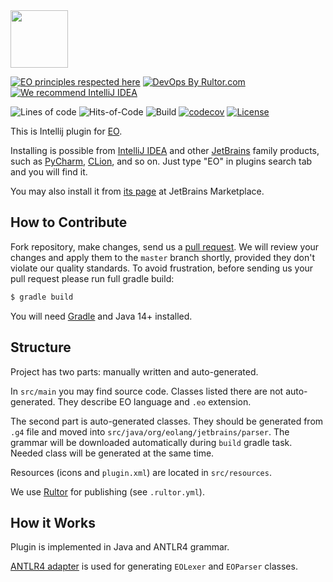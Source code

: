 <img src="https://www.yegor256.com/images/books/elegant-objects/cactus.svg" height="92px" />

[![EO principles respected here](https://www.elegantobjects.org/badge.svg)](https://www.elegantobjects.org)
[![DevOps By Rultor.com](http://www.rultor.com/b/objectionary/eo)](http://www.rultor.com/p/objectionary/eo)
[![We recommend IntelliJ IDEA](https://www.elegantobjects.org/intellij-idea.svg)](https://www.jetbrains.com/idea/)

![Lines of code](https://img.shields.io/tokei/lines/github/objectionary/eo-intellij-plugin)
![Hits-of-Code](https://hitsofcode.com/github/objectionary/eo-intellij-plugin)
![Build](https://img.shields.io/github/workflow/status/objectionary/eo-intellij-plugin/Java%20CI)
[![codecov](https://codecov.io/gh/objectionary/eo-intellij-plugin/branch/master/graph/badge.svg)](https://codecov.io/gh/objectionary/eo-intellij-plugin)
[![License](https://img.shields.io/badge/license-MIT-green.svg)](https://github.com/objectionary/eo/blob/master/LICENSE.txt)

This is Intellij plugin for [EO](https://github.com/objectionary/eo).

Installing is possible from [IntelliJ IDEA](https://www.jetbrains.com/idea/)
and other [JetBrains](https://www.jetbrains.com/) family products, such
as [PyCharm](https://www.jetbrains.com/ru-ru/pycharm/), [CLion](https://www.jetbrains.com/ru-ru/clion/), and so on. Just type "EO" in plugins search tab and you will find it.

You may also install it from [its page](https://plugins.jetbrains.com/plugin/19460-eo)
at JetBrains Marketplace.

## How to Contribute

Fork repository, make changes, send us a [pull request](https://www.yegor256.com/2014/04/15/github-guidelines.html).
We will review your changes and apply them to the `master` branch shortly,
provided they don't violate our quality standards. To avoid frustration,
before sending us your pull request please run full gradle build:

```bash
$ gradle build
```

You will need [Gradle](https://gradle.org/guides/) and Java 14+ installed.

## Structure

Project has two parts: manually written and auto-generated.

In `src/main` you may find source code. Classes listed there are not auto-generated. They describe EO language and `.eo` extension.

The second part is auto-generated classes. They should be generated from `.g4` file and moved into
`src/java/org/eolang/jetbrains/parser`. The grammar will be downloaded automatically
during `build` gradle task. Needed class will be generated at the same time.

Resources (icons and `plugin.xml`) are located in `src/resources`.

We use [Rultor](https://github.com/yegor256/rultor) for publishing (see `.rultor.yml`).

## How it Works

Plugin is implemented in Java and ANTLR4 grammar.

[ANTLR4 adapter](https://github.com/antlr/antlr4-intellij-adaptor) is used for generating `EOLexer` and `EOParser` classes.
